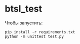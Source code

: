 btsl_test
=========

Чтобы запустить:

```
pip install -r requirements.txt
python -m unittest test.py
```

